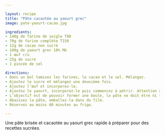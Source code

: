 ```yaml
---

layout: recipe
title: "Pâte cacaotée au yaourt grec"
image: pate-yaourt-cacao.jpg

ingredients:
- 140g de farine de seigle T80
- 70g de farine complète T150
- 12g de cacao non sucré
- 100g de yaourt grec 10% MG
- 1 œuf cru
- 25g de sucre
- 1 pincée de sel

directions:
- Dans un bol tamisez les farines, le cacao et le sel. Mélangez.
- Ajoutez le sucre et mélangez une deuxième fois.
- Ajoutez l’œuf et incorporez-le.
- Ajoutez le yaourt, incorporez-le puis commencez à pétrir. Attention à ne pas trop travailler la pâte à la main pour ne pas trop la chauffer.
- L’objectif est de pouvoir former une boule, la pâte ne doit être ni trop friable ni trop liquide mais élastique. Quand elle forme une boule homogène qui a bien intégré la farine des parois et ne colle plus, c'est bon. Ajoutez de l’eau (par cuillère à café) ou de la farine si besoin.
- Abaissez la pâte, emballez-la dans du film.
- Réservez au moins 60 minutes au frigo.

---
```


Une pâte brisée et cacaotée au yaourt grec rapide à préparer pour des recettes sucrées.